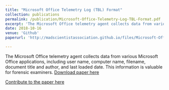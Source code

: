 ```yaml
---
title: "Microsoft Office Telemetry Log (TBL) Format"
collection: publications
permalink: /publication/Microsoft-Office-Telemetry-Log-TBL-Format.pdf
excerpt: 'The Microsoft Office telemetry agent collects data from various Microsoft Office applications,  including user name, computer name, filename, document title and author, and last loaded date. This information is valuable for forensic examiners.'
date: 2018-10-16
venue: 'Github'
paperurl: 'http://madscientistassociation.github.io/files/Microsoft-Office-Telemetry-Log-TBL-Format.pdf'

---
```

The Microsoft Office telemetry agent collects data from various Microsoft Office applications,  including user name, computer name, filename, document title and author, and last loaded date. This information is valuable for forensic examiners.
[Download paper here](http://madscientistassociation.github.io/files/Microsoft-Office-Telemetry-Log-TBL-Format.pdf)

[Contribute to the paper here](https://github.com/MadScientistAssociation/libmsot/blob/master/Documentation/Microsoft%20Office%20Telemetry%20Log%20(TBL)%20Format.md)

